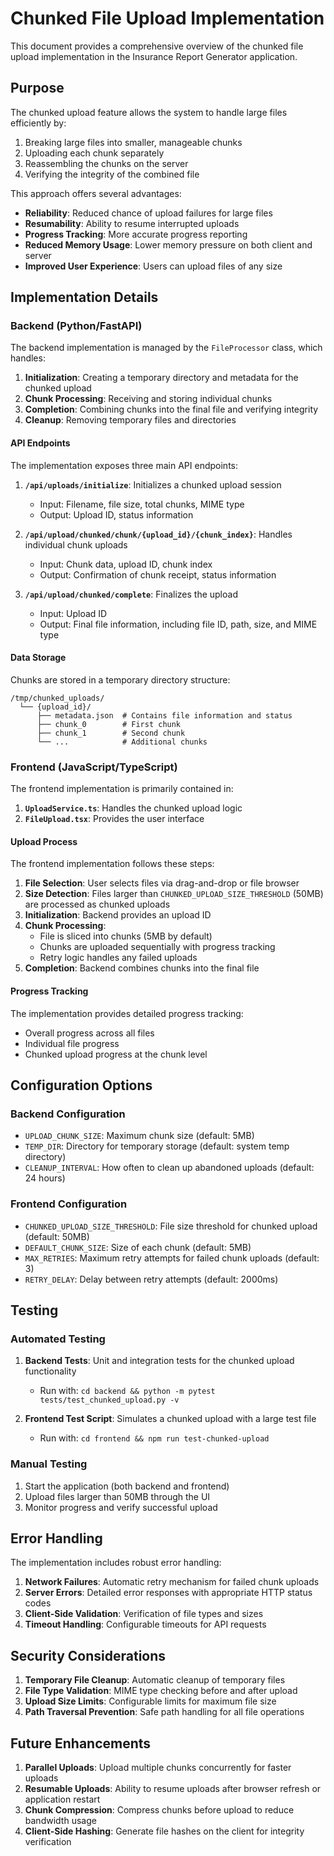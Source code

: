 # Chunked File Upload Implementation

This document provides a comprehensive overview of the chunked file upload implementation in the Insurance Report Generator application.

## Purpose

The chunked upload feature allows the system to handle large files efficiently by:

1. Breaking large files into smaller, manageable chunks
2. Uploading each chunk separately
3. Reassembling the chunks on the server
4. Verifying the integrity of the combined file

This approach offers several advantages:

- **Reliability**: Reduced chance of upload failures for large files
- **Resumability**: Ability to resume interrupted uploads
- **Progress Tracking**: More accurate progress reporting
- **Reduced Memory Usage**: Lower memory pressure on both client and server
- **Improved User Experience**: Users can upload files of any size

## Implementation Details

### Backend (Python/FastAPI)

The backend implementation is managed by the `FileProcessor` class, which handles:

1. **Initialization**: Creating a temporary directory and metadata for the chunked upload
2. **Chunk Processing**: Receiving and storing individual chunks
3. **Completion**: Combining chunks into the final file and verifying integrity
4. **Cleanup**: Removing temporary files and directories

#### API Endpoints

The implementation exposes three main API endpoints:

1. **`/api/uploads/initialize`**: Initializes a chunked upload session
   - Input: Filename, file size, total chunks, MIME type
   - Output: Upload ID, status information
   
2. **`/api/upload/chunked/chunk/{upload_id}/{chunk_index}`**: Handles individual chunk uploads
   - Input: Chunk data, upload ID, chunk index
   - Output: Confirmation of chunk receipt, status information
   
3. **`/api/upload/chunked/complete`**: Finalizes the upload
   - Input: Upload ID
   - Output: Final file information, including file ID, path, size, and MIME type

#### Data Storage

Chunks are stored in a temporary directory structure:
```
/tmp/chunked_uploads/
  └── {upload_id}/
      ├── metadata.json  # Contains file information and status
      ├── chunk_0        # First chunk
      ├── chunk_1        # Second chunk
      └── ...            # Additional chunks
```

### Frontend (JavaScript/TypeScript)

The frontend implementation is primarily contained in:

1. **`UploadService.ts`**: Handles the chunked upload logic
2. **`FileUpload.tsx`**: Provides the user interface

#### Upload Process

The frontend implementation follows these steps:

1. **File Selection**: User selects files via drag-and-drop or file browser
2. **Size Detection**: Files larger than `CHUNKED_UPLOAD_SIZE_THRESHOLD` (50MB) are processed as chunked uploads
3. **Initialization**: Backend provides an upload ID
4. **Chunk Processing**:
   - File is sliced into chunks (5MB by default)
   - Chunks are uploaded sequentially with progress tracking
   - Retry logic handles any failed uploads
5. **Completion**: Backend combines chunks into the final file

#### Progress Tracking

The implementation provides detailed progress tracking:
- Overall progress across all files
- Individual file progress
- Chunked upload progress at the chunk level

## Configuration Options

### Backend Configuration

- `UPLOAD_CHUNK_SIZE`: Maximum chunk size (default: 5MB)
- `TEMP_DIR`: Directory for temporary storage (default: system temp directory)
- `CLEANUP_INTERVAL`: How often to clean up abandoned uploads (default: 24 hours)

### Frontend Configuration

- `CHUNKED_UPLOAD_SIZE_THRESHOLD`: File size threshold for chunked upload (default: 50MB)
- `DEFAULT_CHUNK_SIZE`: Size of each chunk (default: 5MB)
- `MAX_RETRIES`: Maximum retry attempts for failed chunk uploads (default: 3)
- `RETRY_DELAY`: Delay between retry attempts (default: 2000ms)

## Testing

### Automated Testing

1. **Backend Tests**: Unit and integration tests for the chunked upload functionality
   - Run with: `cd backend && python -m pytest tests/test_chunked_upload.py -v`

2. **Frontend Test Script**: Simulates a chunked upload with a large test file
   - Run with: `cd frontend && npm run test-chunked-upload`

### Manual Testing

1. Start the application (both backend and frontend)
2. Upload files larger than 50MB through the UI
3. Monitor progress and verify successful upload

## Error Handling

The implementation includes robust error handling:

1. **Network Failures**: Automatic retry mechanism for failed chunk uploads
2. **Server Errors**: Detailed error responses with appropriate HTTP status codes
3. **Client-Side Validation**: Verification of file types and sizes
4. **Timeout Handling**: Configurable timeouts for API requests

## Security Considerations

1. **Temporary File Cleanup**: Automatic cleanup of temporary files
2. **File Type Validation**: MIME type checking before and after upload
3. **Upload Size Limits**: Configurable limits for maximum file size
4. **Path Traversal Prevention**: Safe path handling for all file operations

## Future Enhancements

1. **Parallel Uploads**: Upload multiple chunks concurrently for faster uploads
2. **Resumable Uploads**: Ability to resume uploads after browser refresh or application restart
3. **Chunk Compression**: Compress chunks before upload to reduce bandwidth usage
4. **Client-Side Hashing**: Generate file hashes on the client for integrity verification 
